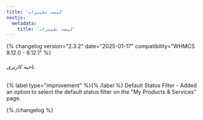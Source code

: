```yaml
---
title: 'لیست تغییرات'
nextjs:
  metadata:
    title: 'لیست تغییرات'
---
```


{% changelog version="2.3.2" date="2025-01-17" compatibility="WHMCS 8.12.0 - 8.12.1" %}

###### ناحیه کاربری

{% label type="improvement" %}{% /label %} Default Status Filter - Added an option to select the default status filter on the "My Products & Services" page.

{% /changelog %}
